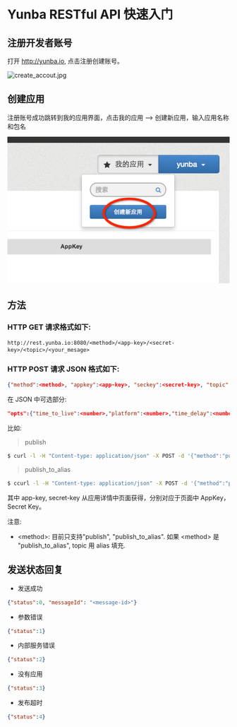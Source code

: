 # Yunba RESTful API 快速入门

## 注册开发者账号

打开 <http://yunba.io>, 点击注册创建账号。

![create_accout.jpg](../image/register_account.png)

## 创建应用
注册账号成功跳转到我的应用界面，点击我的应用 --> 创建新应用，输入应用名称和包名

![create_application.jpg](image/create_app.png)

## 方法

### HTTP GET 请求格式如下:

```url
http://rest.yunba.io:8080/<method>/<app-key>/<secret-key>/<topic>/<your_mesage>
```

### HTTP POST 请求 JSON 格式如下:

```json
{"method":<method>, "appkey":<app-key>, "seckey":<secret-key>, "topic":<topic>, "msg":<message>}
```

在 JSON 中可选部分:

```json
"opts":{"time_to_live":<number>,"platform":<number>,"time_delay":<number>,"location":<string>,"qos":<number>,"apn_json":{"alert":<string>,"badge:<number>,"sound":<string>,"priority":<number>,"expiration":<number>","content-available":<number>}}
```

比如:

> publish

```bash
$ curl -l -H "Content-type: application/json" -X POST -d '{"method":"publish", "appkey":"53ea21cd4e9f46851d5a57b5", "seckey":"sec-QMirTLEpuNC6tIUynXXXXNfrlWDbgDV64iDnjdni4QFyXXXX", "topic":"rocket", "msg":"just test"}' http://rest.yunba.io:8080
```

> publish_to_alias 


```bash
$ ccurl -l -H "Content-type: application/json" -X POST -d '{"method":"publish_to_alias", "appkey": "XXXXbd7179b6570f2ca6XXXX", "seckey":"sec-XXXXOCmuFL22b0mv78hcOEyc9DzB9q0zesIfBAereaN6XXXX", "alias":"alias_mqttc_sub", "msg":"message from RESTful API", "opts":{"messageId":"11842355493944946011"}}' http://127.0.0.1:8080
```

其中 app-key, secret-key 从应用详情中页面获得，分别对应于页面中 AppKey， Secret Key。


注意:

* <method\>: 目前只支持"publish", "publish_to_alias". 如果 <method\> 是 "publish_to_alias", topic 用 alias 填充.

## 发送状态回复

* 发送成功

```json
{"status":0, "messageId": "<message-id>"}
```

* 参数错误

```json
{"status":1}
```

* 内部服务错误

```json
{"status":2}
```

* 没有应用

```json
{"status":3}
```

* 发布超时

```json
{"status":4}
```
